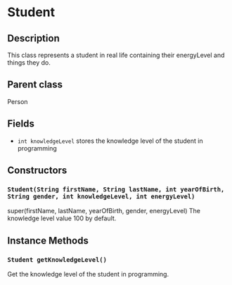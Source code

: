 # Student

## Description
This class represents a student in real life containing their energyLevel and things they do.

## Parent class
Person

## Fields

* `int knowledgeLevel` stores the knowledge level of the student in programming

## Constructors

### `Student(String firstName, String lastName, int yearOfBirth, String gender, int knowledgeLevel, int energyLevel)`

super(firstName, lastName, yearOfBirth, gender, energyLevel)
The knowledge level value 100 by default.

## Instance Methods

### `Student getKnowledgeLevel()`

Get the knowledge level of the student in programming.
